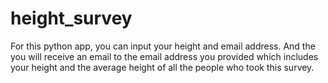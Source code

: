 # height_survey
For this python app, you can input your height and email address. And the you will receive an email to the email address you provided which includes your height and the average height of all the people who took this survey.

